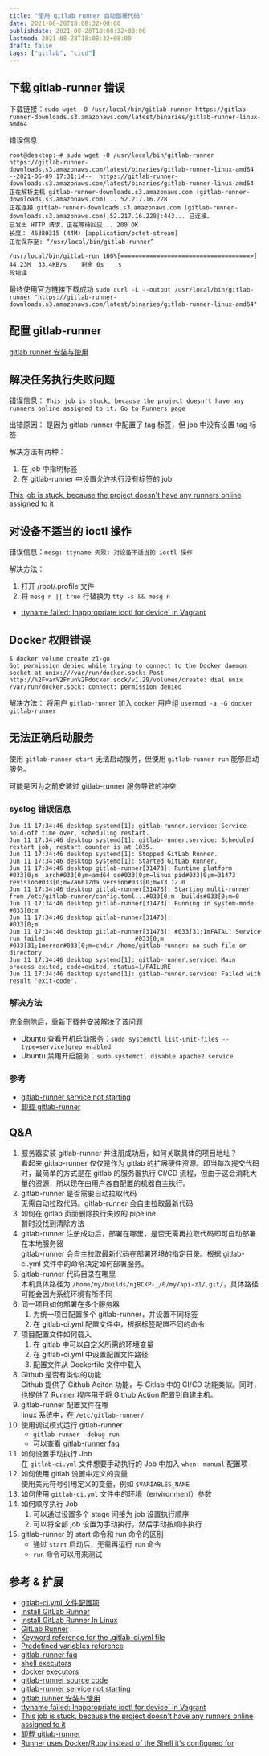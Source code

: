 ```yaml
---
title: "使用 gitlab runner 自动部署代码"
date: 2021-08-28T18:08:32+08:00
publishdate: 2021-08-28T18:08:32+08:00
lastmod: 2021-08-28T18:08:32+08:00
draft: false
tags: ["gitlab", "cicd"]
---
```


## 下载 gitlab-runner 错误

下载链接：`sudo wget -O /usr/local/bin/gitlab-runner https://gitlab-runner-downloads.s3.amazonaws.com/latest/binaries/gitlab-runner-linux-amd64`

错误信息

```
root@desktop:~# sudo wget -O /usr/local/bin/gitlab-runner https://gitlab-runner-downloads.s3.amazonaws.com/latest/binaries/gitlab-runner-linux-amd64
--2021-06-09 17:31:14--  https://gitlab-runner-downloads.s3.amazonaws.com/latest/binaries/gitlab-runner-linux-amd64
正在解析主机 gitlab-runner-downloads.s3.amazonaws.com (gitlab-runner-downloads.s3.amazonaws.com)... 52.217.16.228
正在连接 gitlab-runner-downloads.s3.amazonaws.com (gitlab-runner-downloads.s3.amazonaws.com)|52.217.16.228|:443... 已连接。
已发出 HTTP 请求，正在等待回应... 200 OK
长度： 46380315 (44M) [application/octet-stream]
正在保存至: “/usr/local/bin/gitlab-runner”

/usr/local/bin/gitlab-run 100%[====================================>]  44.23M  33.4KB/s    剩余 0s    s
段错误
```

最终使用官方链接下载成功 `sudo curl -L --output /usr/local/bin/gitlab-runner "https://gitlab-runner-downloads.s3.amazonaws.com/latest/binaries/gitlab-runner-linux-amd64"`

## 配置 gitlab-runner

[gitlab runner 安装与使用](https://cloud.tencent.com/developer/article/1620321)

## 解决任务执行失败问题

错误信息：
`This job is stuck, because the project doesn't have any runners online assigned to it. Go to Runners page `

出错原因：
是因为 gitlab-runner 中配置了 tag 标签，但 job 中没有设置 tag 标签

解决方法有两种：

1. 在 job 中指明标签
2. 在 gitlab-runner 中设置允许执行没有标签的 job

[This job is stuck, because the project doesn't have any runners online assigned to it](https://stackoverflow.com/questions/53370840/this-job-is-stuck-because-the-project-doesnt-have-any-runners-online-assigned)

## 对设备不适当的 ioctl 操作

错误信息：`mesg: ttyname 失败: 对设备不适当的 ioctl 操作`

解决方法：

1. 打开 /root/.profile 文件
2. 将 `mesg n || true` 行替换为 `tty -s && mesg n`

- [ttyname failed: Inappropriate ioctl for device` in Vagrant](https://superuser.com/questions/1160025/how-to-solve-ttyname-failed-inappropriate-ioctl-for-device-in-vagrant/1160074#1160074)

## Docker 权限错误

```
$ docker volume create z1-go
Got permission denied while trying to connect to the Docker daemon socket at unix:///var/run/docker.sock: Post http://%2Fvar%2Frun%2Fdocker.sock/v1.29/volumes/create: dial unix /var/run/docker.sock: connect: permission denied
```

解决方法：
将用户 `gitlab-runner` 加入 `docker` 用户组
`usermod -a -G docker gitlab-runner`

## 无法正确启动服务

使用 `gitlab-runner start` 无法启动服务，但使用 `gitlab-runner run` 能够启动服务。

可能是因为之前安装过 gitlab-runner 服务导致的冲突

### syslog 错误信息

```
Jun 11 17:34:46 desktop systemd[1]: gitlab-runner.service: Service hold-off time over, scheduling restart.
Jun 11 17:34:46 desktop systemd[1]: gitlab-runner.service: Scheduled restart job, restart counter is at 1035.
Jun 11 17:34:46 desktop systemd[1]: Stopped GitLab Runner.
Jun 11 17:34:46 desktop systemd[1]: Started GitLab Runner.
Jun 11 17:34:46 desktop gitlab-runner[31473]: Runtime platform                                  #033[0;m  arch#033[0;m=amd64 os#033[0;m=linux pid#033[0;m=31473 revision#033[0;m=7a6612da version#033[0;m=13.12.0
Jun 11 17:34:46 desktop gitlab-runner[31473]: Starting multi-runner from /etc/gitlab-runner/config.toml...#033[0;m  builds#033[0;m=0
Jun 11 17:34:46 desktop gitlab-runner[31473]: Running in system-mode.                           #033[0;m
Jun 11 17:34:46 desktop gitlab-runner[31473]:                                                   #033[0;m
Jun 11 17:34:46 desktop gitlab-runner[31473]: #033[31;1mFATAL: Service run failed                         #033[0;m  #033[31;1merror#033[0;m=chdir /home/gitlab-runner: no such file or directory
Jun 11 17:34:46 desktop systemd[1]: gitlab-runner.service: Main process exited, code=exited, status=1/FAILURE
Jun 11 17:34:46 desktop systemd[1]: gitlab-runner.service: Failed with result 'exit-code'.
```

### 解决方法

完全删除后，重新下载并安装解决了该问题

- Ubuntu 查看开机启动服务：`sudo systemctl list-unit-files --type=service|grep enabled`
- Ubuntu 禁用开启服务：`sudo systemctl disable apache2.service`

### 参考

- [gitlab-runner service not starting](https://gitlab.com/gitlab-org/gitlab-runner/-/issues/3344)
- [卸载 gitlab-runner](https://www.cnblogs.com/dhu121/p/13257256.html)

## Q&A

1. 服务器安装 gitlab-runner 并注册成功后，如何关联具体的项目地址？  
   看起来 gitlab-runner 仅仅是作为 gitlab 的扩展硬件资源。即当每次提交代码时，最简单的方式是在 gitlab 的服务器执行 CI/CD 流程，但由于这会消耗大量的资源，所以现在由用户各自配置的机器自主执行。
2. gitlab-runner 是否需要自动拉取代码  
   无需自动拉取代码。gitlab-runner 会自主拉取最新代码
3. 如何在 gitlab 页面删除执行失败的 pipeline  
   暂时没找到清除方法
4. gitlab-runner 注册成功后，部署在哪里，是否无需再拉取代码即可自动部署在本地服务器  
   gitlab-runner 会自主拉取最新代码在部署环境的指定目录。根据 gitlab-ci.yml 文件中的命令决定如何部署服务。
5. gitlab-runner 代码目录在哪里  
   本机具体路径为 `/home/my/builds/njBCKP-_/0/my/api-z1/.git/`，具体路径可能会因为系统环境有所不同
6. 同一项目如何部署在多个服务器
   1. 为统一项目配置多个 gitlab-runner，并设置不同标签
   2. 在 gitlab-ci.yml 配置文件中，根据标签配置不同的命令
7. 项目配置文件如何载入
   1. 在 gitlab 中可以自定义所需的环境变量
   2. 在 gitlab-ci.yml 中设置配置文件路径
   3. 配置文件从 Dockerfile 文件中载入
8. Github 是否有类似的功能  
   Github 提供了 Github Aciton 功能，与 Gitlab 中的 CI/CD 功能类似。同时，也提供了 Runner 程序用于将 Github Action 配置到自建主机。
9. gitlab-runner 配置文件在哪  
   linux 系统中，在 `/etc/gitlab-runner/`
10. 使用调试模式运行 gitlab-runner
    - `gitlab-runner -debug run`
    - 可以查看 [gitlab-runner faq](https://docs.gitlab.com/runner/faq/)
11. 如何设置手动执行 Job  
    在 `gitlab-ci.yml` 文件想要手动执行的 Job 中加入 `when: manual` 配置项
12. 如何使用 gitlab 设置中定义的变量  
    使用美元符号引用定义的变量，例如 `$VARIABLES_NAME`
13. 如何使用 `gitlab-ci.yml` 文件中的环境（environment）参数
14. 如何顺序执行 Job
    1. 可以通过设置多个 stage 间接为 job 设置执行顺序
    2. 可以将全部 job 设置为手动执行，然后手动按顺序执行
15. gitlab-runner 的 start 命令和 run 命令的区别
    - 通过 `start` 启动后，无需再运行 `run` 命令
    - `run` 命令可以用来测试

## 参考 & 扩展

- [gitlab-ci.yml 文件配置项](https://docs.gitlab.com/ee/ci/yaml/README.html)
- [Install GitLab Runner](https://docs.gitlab.com/runner/install/)
- [Install GitLab Runner In Linux](https://docs.gitlab.com/runner/install/linux-manually.html#install-1)
- [GitLab Runner](https://docs.gitlab.com/runner/)
- [Keyword reference for the .gitlab-ci.yml file](https://docs.gitlab.com/ee/ci/yaml/README.html)
- [Predefined variables reference](https://docs.gitlab.com/ee/ci/variables/predefined_variables.html)
- [gitlab-runner faq](https://docs.gitlab.com/runner/faq/)
- [shell executors](https://docs.gitlab.com/runner/executors/shell.html)
- [docker executors](https://docs.gitlab.com/runner/executors/docker.html)
- [gitlab-runner source code](https://gitlab.com/gitlab-org/gitlab-runner)
- [gitlab-runner service not starting](https://gitlab.com/gitlab-org/gitlab-runner/-/issues/3344)
- [gitlab runner 安装与使用](https://cloud.tencent.com/developer/article/1620321)
- [ttyname failed: Inappropriate ioctl for device` in Vagrant](https://superuser.com/questions/1160025/how-to-solve-ttyname-failed-inappropriate-ioctl-for-device-in-vagrant/1160074#1160074)
- [This job is stuck, because the project doesn't have any runners online assigned to it](https://stackoverflow.com/questions/53370840/this-job-is-stuck-because-the-project-doesnt-have-any-runners-online-assigned)
- [卸载 gitlab-runner](https://www.cnblogs.com/dhu121/p/13257256.html)
- [Runner uses Docker/Ruby instead of the Shell it's configured for](https://gitlab.com/gitlab-org/gitlab-runner/-/issues/2160)
